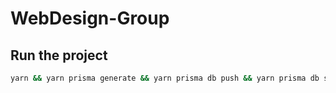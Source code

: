 # WebDesign-Group

## Run the project

```cmd
yarn && yarn prisma generate && yarn prisma db push && yarn prisma db seed
```
